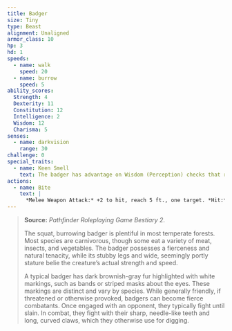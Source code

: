 ```yaml
---
title: Badger
size: Tiny
type: Beast
alignment: Unaligned
armor_class: 10
hp: 3
hd: 1
speeds:
  - name: walk
    speed: 20
  - name: burrow
    speed: 5
ability_scores:
  Strength: 4
  Dexterity: 11
  Constitution: 12
  Intelligence: 2
  Wisdom: 12
  Charisma: 5
senses:
  - name: darkvision
    range: 30
challenge: 0
special_traits:
  - name: Keen Smell
    text: The badger has advantage on Wisdom (Perception) checks that rely on smell.
actions:
  - name: Bite
    text: |
      *Melee Weapon Attack:* +2 to hit, reach 5 ft., one target. *Hit:* 1 piercing damage.
---
```


> **Source:** *Pathfinder Roleplaying Game Bestiary 2*.
>
> The squat, burrowing badger is plentiful in most temperate forests. Most species are carnivorous, though some eat a variety of meat, insects, and vegetables. The badger possesses a fierceness and natural tenacity, while its stubby legs and wide, seemingly portly stature belie the creature’s actual strength and speed.
>
> A typical badger has dark brownish-gray fur highlighted with white markings, such as bands or striped masks about the eyes. These markings are distinct and vary by species. While generally friendly, if threatened or otherwise provoked, badgers can become fierce combatants. Once engaged with an opponent, they typically fight until slain. In combat, they fight with their sharp, needle-like teeth and long, curved claws, which they otherwise use for digging.
